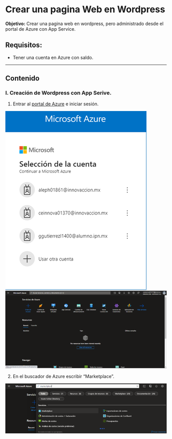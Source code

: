 # Crear una pagina Web en Wordpress
**Objetivo:** Crear una pagina web en wordpress, pero administrado desde el portal de Azure con App Service.

## Requisitos:
- Tener una cuenta en Azure con saldo.

---------------------------

## Contenido

### I. Creación de Wordpress con App Serive.

1. Entrar al [portal de Azure](https://portal.azure.com/) e iniciar sesión.

![](https://github.com/GustavoGutierrez21/practicas-az900/blob/main/imagenes/1_crear_pagina_web/inicio_sesion.png) ![](../imagenes\1_crear_pagina_web\1.png)

2. En el buscador de Azure escribir “Marketplace”.

![](../imagenes\1_crear_pagina_web\2.png)